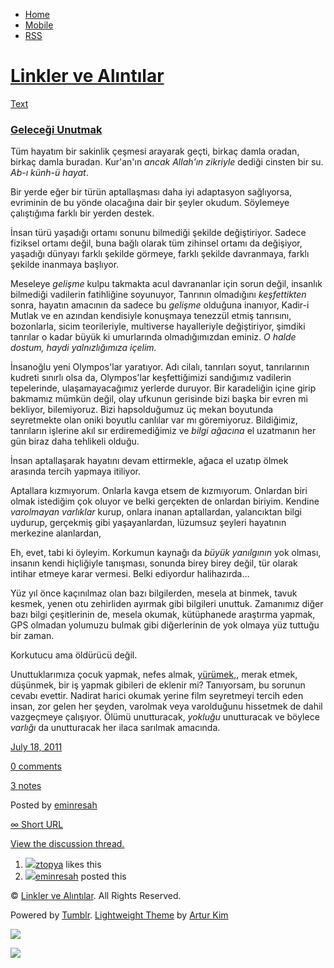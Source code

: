 -   [Home](/)
-   [Mobile](/mobile)
-   [RSS](http://eminresah.tumblr.com/rss)

[Linkler ve Alıntılar](/)
=========================

[Text](http://eminresah.tumblr.com/post/7735650266/gelecegi-unutmak)

### [Geleceği Unutmak](http://eminresah.tumblr.com/post/7735650266/gelecegi-unutmak)

Tüm hayatım bir sakinlik çeşmesi arayarak geçti, birkaç damla oradan,
birkaç damla buradan. Kur'an'ın *ancak Allah'ın zikriyle* dediği cinsten
bir su. *Ab-ı künh-ü hayat*.

Bir yerde eğer bir türün aptallaşması daha iyi adaptasyon sağlıyorsa,
evriminin de bu yönde olacağına dair bir şeyler okudum. Söylemeye
çalıştığıma farklı bir yerden destek.

İnsan türü yaşadığı ortamı sonunu bilmediği şekilde değiştiriyor. Sadece
fiziksel ortamı değil, buna bağlı olarak tüm zihinsel ortamı da
değişiyor, yaşadığı dünyayı farklı şekilde görmeye, farklı şekilde
davranmaya, farklı şekilde inanmaya başlıyor.

Meseleye *gelişme* kulpu takmakta acul davrananlar için sorun değil,
insanlık bilmediği vadilerin fatihliğine soyunuyor, Tanrının olmadığını
*keşfettikten* sonra, hayatın amacının da sadece bu *gelişme* olduğuna
inanıyor, Kadir-i Mutlak ve en azından kendisiyle konuşmaya tenezzül
etmiş tanrısını, bozonlarla, sicim teorileriyle, multiverse hayalleriyle
değiştiriyor, şimdiki tanrılar o kadar büyük ki umurlarında
olmadığımızdan eminiz. *O halde dostum, haydi yalnızlığımıza içelim.*

İnsanoğlu yeni Olympos'lar yaratıyor. Adı cilalı, tanrıları soyut,
tanrılarının kudreti sınırlı olsa da, Olympos'lar keşfettiğimizi
sandığımız vadilerin tepelerinde, ulaşamayacağımız yerlerde duruyor. Bir
karadeliğin içine girip bakmamız mümkün değil, olay ufkunun gerisinde
bizi başka bir evren mi bekliyor, bilemiyoruz. Bizi hapsolduğumuz üç
mekan boyutunda seyretmekte olan oniki boyutlu canlılar var mı
göremiyoruz. Bildiğimiz, tanrıların işlerine akıl sır erdiremediğimiz ve
*bilgi ağacına* el uzatmanın her gün biraz daha tehlikeli olduğu.

İnsan aptallaşarak hayatını devam ettirmekle, ağaca el uzatıp ölmek
arasında tercih yapmaya itiliyor.

Aptallara kızmıyorum. Onlarla kavga etsem de kızmıyorum. Onlardan biri
olmak istediğim çok oluyor ve belki gerçekten de onlardan biriyim.
Kendine *varolmayan varlıklar* kurup, onlara inanan aptallardan,
yalancıktan bilgi uydurup, gerçekmiş gibi yaşayanlardan, lüzumsuz
şeyleri hayatının merkezine alanlardan,

Eh, evet, tabi ki öyleyim. Korkumun kaynağı da *büyük yanılgının* yok
olması, insanın kendi hiçliğiyle tanışması, sonunda birey birey değil,
tür olarak intihar etmeye karar vermesi. Belki ediyordur halihazırda…

Yüz yıl önce kaçınılmaz olan bazı bilgilerden, mesela at binmek, tavuk
kesmek, yenen otu zehirliden ayırmak gibi bilgileri unuttuk. Zamanımız
diğer bazı bilgi çeşitlerinin de, mesela okumak, kütüphanede araştırma
yapmak, GPS olmadan yolumuzu bulmak gibi diğerlerinin de yok olmaya yüz
tuttuğu bir zaman.

Korkutucu ama öldürücü değil.

Unuttuklarımıza çocuk yapmak, nefes almak,
[yürümek,](http://en.wikipedia.org/wiki/Powered_exoskeleton), merak
etmek, düşünmek, bir iş yapmak gibileri de eklenir mi? Tanıyorsam, bu
sorunun cevabı evettir. Nadirat harici okumak yerine film seyretmeyi
tercih eden insan, zor gelen her şeyden, varolmak veya varolduğunu
hissetmek de dahil vazgeçmeye çalışıyor. Ölümü unutturacak, *yokluğu*
unutturacak ve böylece *varlığı* da unutturacak her ilaca sarılmak
amacında.

[July 18,
2011](http://eminresah.tumblr.com/post/7735650266/gelecegi-unutmak)

[0
comments](http://eminresah.tumblr.com/post/7735650266/gelecegi-unutmak#disqus_thread)

[3
notes](http://eminresah.tumblr.com/post/7735650266/gelecegi-unutmak#notes)

Posted by [eminresah](http://eminresah.tumblr.com/)

[∞ Short URL](http://tmblr.co/ZWS1Oy7D5AVQ)

[View the discussion thread.](http://erblog.disqus.com/?url=ref)

1.  [![](http://38.media.tumblr.com/avatar_17d7756f7f8f_16.png)](http://ztopya.tumblr.com/ "aglea ")[ztopya](http://ztopya.tumblr.com/ "aglea")
    likes this
2.  [![](http://38.media.tumblr.com/avatar_06c8562d8d9e_16.png)](http://eminresah.tumblr.com/ "Linkler ve Alıntılar")[eminresah](http://eminresah.tumblr.com/ "Linkler ve Alıntılar")
    posted this

© [Linkler ve Alıntılar](/). All Rights Reserved.

Powered by [Tumblr](http://tumblr.com). [Lightweight
Theme](http://www.tumblr.com/theme/10820) by [Artur
Kim](http://arturkim.com)

![](https://px.srvcs.tumblr.com/impixu?T=1434918996&J=eyJ0eXBlIjoidXJsIiwidXJsIjoiaHR0cDpcL1wvZW1pbnJlc2FoLnR1bWJsci5jb21cL3Bvc3RcLzc3MzU2NTAyNjZcL2dlbGVjZWdpLXVudXRtYWsiLCJyZXF0eXBlIjowLCJyb3V0ZSI6IlwvcG9zdFwvOmlkXC86c3VtbWFyeSIsIm5vc2NyaXB0IjoxfQ==&U=FOKJNFPPEI&K=7bbbe31cc8bafd76edfa5c10abd6df9e95e6071a621b6c033b12ef3c0f458409&R=)

![](https://px.srvcs.tumblr.com/impixu?T=1434918996&J=eyJ0eXBlIjoicG9zdCIsInVybCI6Imh0dHA6XC9cL2VtaW5yZXNhaC50dW1ibHIuY29tXC9wb3N0XC83NzM1NjUwMjY2XC9nZWxlY2VnaS11bnV0bWFrIiwicmVxdHlwZSI6MCwicm91dGUiOiJcL3Bvc3RcLzppZFwvOnN1bW1hcnkiLCJwb3N0cyI6W3sicG9zdGlkIjoiNzczNTY1MDI2NiIsImJsb2dpZCI6IjM2NDgwMjgiLCJzb3VyY2UiOjMzfV0sIm5vc2NyaXB0IjoxfQ==&U=DOHMFPABGN&K=a509333ceeed7a4fde911670b1127296db98edf4a6e0bed207148f4965267d34&R=)

